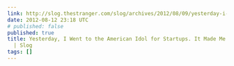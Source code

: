 ```yaml
---
link: http://slog.thestranger.com/slog/archives/2012/08/09/yesterday-i-went-to-the-american-idol-for-startups-it-made-me-want-to-die
date: 2012-08-12 23:18 UTC
# published: false
published: true
title: Yesterday, I Went to the American Idol for Startups. It Made Me Want to Die.
  | Slog
tags: []
---
```



